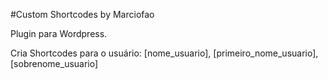 #Custom Shortcodes by Marciofao

Plugin para Wordpress.

Cria Shortcodes para o usuário: [nome_usuario], [primeiro_nome_usuario], [sobrenome_usuario]